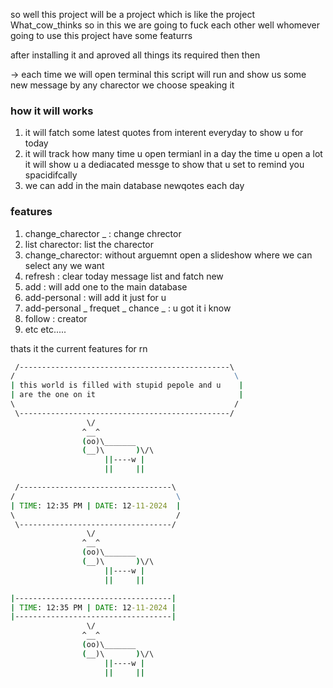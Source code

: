 so well this project will be a project which is like the project What_cow_thinks 
so in this we are going to fuck each other well whomever going to use this project 
have some featurrs


after installing it and aproved all things its required then then 

->  each time we will open terminal this script will run and show us some new message by any charector we choose speaking it


### how it will works

1. it will fatch some latest quotes from interent everyday to show u for today
2. it will track how many time u open termianl in a day the time u open a lot it will show u a dediacated messge to show that u set to remind you spacidifcally 
3. we can add in the main database newqotes each day


### features

1. change_charector _ : change chrector
2. list charector: list the charector
3. change_charector: without arguemnt open a slideshow where we can select any we want 
4. refresh : clear today message list and fatch new
5. add : will add one to the main database
6. add-personal : will add it just for u
7. add-personal _ frequet _ chance _ : u got it i know
8. follow : creator 
9. etc etc.....

thats it the current features for rn


```cmd
 /-----------------------------------------------\ 
/                                                 \
| this world is filled with stupid pepole and u    |
| are the one on it                                |
\                                                 /
 \-----------------------------------------------/
                 \/
                ^__^
                (oo)\_______
                (__)\       )\/\
                     ||----w |
                     ||     ||

```

```cmd
 /----------------------------------\ 
/                                    \
| TIME: 12:35 PM | DATE: 12-11-2024  |
\                                    /
 \----------------------------------/
                 \/
                ^__^
                (oo)\_______
                (__)\       )\/\
                     ||----w |
                     ||     ||

```

```cmd
|-----------------------------------|
| TIME: 12:35 PM | DATE: 12-11-2024 |
|-----------------------------------|
                 \/
                ^__^
                (oo)\_______
                (__)\       )\/\
                     ||----w |
                     ||     ||

```